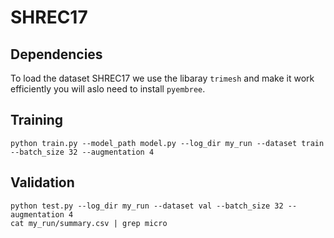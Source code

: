 # SHREC17

## Dependencies

To load the dataset SHREC17 we use the libaray `trimesh` and make it work efficiently you will aslo need to install `pyembree`.


## Training
```
python train.py --model_path model.py --log_dir my_run --dataset train --batch_size 32 --augmentation 4
```

## Validation
```
python test.py --log_dir my_run --dataset val --batch_size 32 --augmentation 4
cat my_run/summary.csv | grep micro
```
